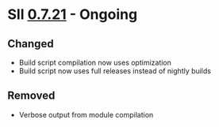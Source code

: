 # Sll [0.7.21] - Ongoing

## Changed

- Build script compilation now uses optimization
- Build script now uses full releases instead of nightly builds

## Removed

- Verbose output from module compilation

[0.7.21]: https://github.com/sl-lang/sll/compare/sll-v0.7.20...main

